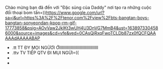  Chào mừng bạn đã đến với "Đặc sủng của Daddy" nơi tạo ra những cuộc đối thoại bom tấn=))https://www.google.com/url?sa=i&url=https%3A%2F%2Ftenor.com%2Fview%2Fbts-bangtan-boys-bangtan-sonyeondan-kpop-rm-gif-17773858&psig=AOvVaw2JklKt3wUH4U3DnVG7MmB4&ust=1638973304586000&source=images&cd=vfe&ved=0CAsQjRxqFwoTCLDb87zx0fQCFQAAAAAdAAAAABAP
- .tt TT ĐY MỌI NGỪƠI ỚIIIIIIIIIIIIIIIIIIIIIIIIIIIIIIIIII
- .ttv  TV TIẾP QTV ĐI MỤI NGỪI=((
- 
- 

<!---
Hkhang205/Hkhang205 is a ✨ special ✨ repository because its `README.md` (this file) appears on your GitHub profile.
You can click the Preview link to take a look at your changes.
--->
